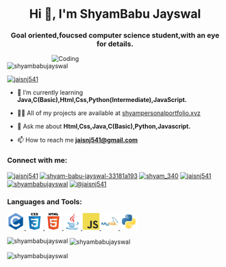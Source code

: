 <h1 align="center">Hi 👋, I'm ShyamBabu Jayswal</h1>
<h3 align="center">Goal oriented,foucsed computer science student,with an eye for details.</h3>
<img align="right" alt="Coding" width="400" src="https://cdn.dribbble.com/users/1162077/screenshots/3848914/programmer.gif">

<p align="left"> <img src="https://komarev.com/ghpvc/?username=shyambabujayswal&label=Profile%20views&color=0e75b6&style=flat" alt="shyambabujayswal" /> </p>

<p align="left"> <a href="https://twitter.com/jaisnj541" target="blank"><img src="https://img.shields.io/twitter/follow/jaisnj541?logo=twitter&style=for-the-badge" alt="jaisnj541" /></a> </p>

- 🌱 I’m currently learning **Java,C(Basic),Html,Css,Python(Intermediate),JavaScript.**

- 👨‍💻 All of my projects are available at [shyampersonalportfolio.xyz](shyampersonalportfolio.xyz)

- 💬 Ask me about **Html,Css,Java,C(Basic),Python,Javascript.**

- 📫 How to reach me **jaisnj541@gmail.com**

<h3 align="left">Connect with me:</h3>
<p align="left">
<a href="https://twitter.com/jaisnj541" target="blank"><img align="center" src="https://raw.githubusercontent.com/rahuldkjain/github-profile-readme-generator/master/src/images/icons/Social/twitter.svg" alt="jaisnj541" height="30" width="40" /></a>
<a href="https://linkedin.com/in/shyam-babu-jayswal-33181a193" target="blank"><img align="center" src="https://raw.githubusercontent.com/rahuldkjain/github-profile-readme-generator/master/src/images/icons/Social/linked-in-alt.svg" alt="shyam-babu-jayswal-33181a193" height="30" width="40" /></a>
<a href="https://www.codechef.com/users/shyam_340" target="blank"><img align="center" src="https://cdn.jsdelivr.net/npm/simple-icons@3.1.0/icons/codechef.svg" alt="shyam_340" height="30" width="40" /></a>
<a href="https://www.hackerrank.com/jaisnj541" target="blank"><img align="center" src="https://raw.githubusercontent.com/rahuldkjain/github-profile-readme-generator/master/src/images/icons/Social/hackerrank.svg" alt="jaisnj541" height="30" width="40" /></a>
<a href="https://www.leetcode.com/shyambabujayswal" target="blank"><img align="center" src="https://raw.githubusercontent.com/rahuldkjain/github-profile-readme-generator/master/src/images/icons/Social/leet-code.svg" alt="shyambabujayswal" height="30" width="40" /></a>
<a href="https://www.hackerearth.com/@jaisnj541" target="blank"><img align="center" src="https://raw.githubusercontent.com/rahuldkjain/github-profile-readme-generator/master/src/images/icons/Social/hackerearth.svg" alt="@jaisnj541" height="30" width="40" /></a>
</p>

<h3 align="left">Languages and Tools:</h3>
<p align="left"> <a href="https://www.cprogramming.com/" target="_blank" rel="noreferrer"> <img src="https://raw.githubusercontent.com/devicons/devicon/master/icons/c/c-original.svg" alt="c" width="40" height="40"/> </a> <a href="https://www.w3schools.com/css/" target="_blank" rel="noreferrer"> <img src="https://raw.githubusercontent.com/devicons/devicon/master/icons/css3/css3-original-wordmark.svg" alt="css3" width="40" height="40"/> </a> <a href="https://www.w3.org/html/" target="_blank" rel="noreferrer"> <img src="https://raw.githubusercontent.com/devicons/devicon/master/icons/html5/html5-original-wordmark.svg" alt="html5" width="40" height="40"/> </a> <a href="https://www.java.com" target="_blank" rel="noreferrer"> <img src="https://raw.githubusercontent.com/devicons/devicon/master/icons/java/java-original.svg" alt="java" width="40" height="40"/> </a> <a href="https://developer.mozilla.org/en-US/docs/Web/JavaScript" target="_blank" rel="noreferrer"> <img src="https://raw.githubusercontent.com/devicons/devicon/master/icons/javascript/javascript-original.svg" alt="javascript" width="40" height="40"/> </a> <a href="https://www.mysql.com/" target="_blank" rel="noreferrer"> <img src="https://raw.githubusercontent.com/devicons/devicon/master/icons/mysql/mysql-original-wordmark.svg" alt="mysql" width="40" height="40"/> </a> <a href="https://www.python.org" target="_blank" rel="noreferrer"> <img src="https://raw.githubusercontent.com/devicons/devicon/master/icons/python/python-original.svg" alt="python" width="40" height="40"/> </a> </p>

<p><img align="left" src="https://github-readme-stats.vercel.app/api/top-langs?username=shyambabujayswal&show_icons=true&locale=en&layout=compact" alt="shyambabujayswal" /></p>

<p>&nbsp;<img align="center" src="https://github-readme-stats.vercel.app/api?username=shyambabujayswal&show_icons=true&locale=en" alt="shyambabujayswal" /></p>

<p><img align="center" src="https://github-readme-streak-stats.herokuapp.com/?user=shyambabujayswal&" alt="shyambabujayswal" /></p>
